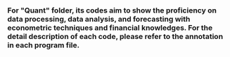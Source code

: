 ### For "Quant" folder, its codes aim to show the proficiency on data processing, data analysis, and forecasting with econometric techniques and financial knowledges. For the detail description of each code, please refer to the annotation in each program file.

